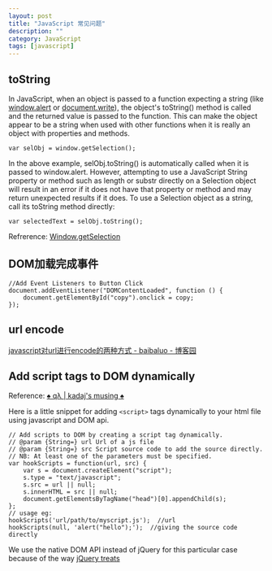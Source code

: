 ```yaml
---
layout: post
title: "JavaScript 常见问题"
description: ""
category: JavaScript
tags: [javascript]
--- 
```

## toString

In JavaScript, when an object is passed to a function expecting a string (like [window.alert](https://developer.mozilla.org/en-US/docs/Web/API/window.alert) or [document.write](https://developer.mozilla.org/en-US/docs/Web/API/document.write)), the object's toString() method is called and the returned value is passed to the function. This can make the object appear to be a string when used with other functions when it is really an object with properties and methods.

    var selObj = window.getSelection(); 

In the above example, selObj.toString() is automatically called when it is passed to window.alert. However, attempting to use a JavaScript String property or method such as length or substr directly on a Selection object will result in an error if it does not have that property or method and may return unexpected results if it does. To use a Selection object as a string, call its toString method directly:

    var selectedText = selObj.toString();


Refrerence: [Window.getSelection](https://developer.mozilla.org/en-US/docs/Web/API/Window.getSelection)

## DOM加载完成事件

    //Add Event Listeners to Button Click
    document.addEventListener("DOMContentLoaded", function () {
        document.getElementById("copy").onclick = copy;
    });


## url encode

[javascript对url进行encode的两种方式 - baibaluo - 博客园](http://www.cnblogs.com/baibaluo/archive/2011/03/03/2071250.html)

## Add script tags to DOM dynamically

Reference: [♠ qλ | kadaj's musing ♠](http://www.qlambda.com/2012/01/add-script-tags-to-dom-dynamically.html)

Here is a little snippet for adding `<script>` tags dynamically to your html file using javascript and DOM api.  

    // Add scripts to DOM by creating a script tag dynamically.
    // @param {String=} url Url of a js file
    // @param {String=} src Script source code to add the source directly.
    // NB: At least one of the parameters must be specified.
    var hookScripts = function(url, src) {
        var s = document.createElement("script");
        s.type = "text/javascript";
        s.src = url || null;
        s.innerHTML = src || null;
        document.getElementsByTagName("head")[0].appendChild(s);
    };
    // usage eg:
    hookScripts('url/path/to/myscript.js');  //url
    hookScripts(null, 'alert("hello");');  //giving the source code directly

We use the native DOM API instead of jQuery for this particular case because of the way [jQuery treats <script> tags](http://api.jquery.com/append/#comment-67912032). jQuery inserts script to DOM, then evaluates the script separately and then it removes the tag from the DOM. So you won't see the script tag, but the script will get executed.

## How can I check whether a variable is defined in JavaScript

    if (typeof variable === 'undefined') {
        // variable is undefined
    }

## arguments

- [JavaScript里function函数实现可变参数(多态）](http://www.oschina.net/question/54100_15938)

## String.replaceAll

    function replaceAll(find, replace, str) {
      return str.replace(new RegExp(find, 'g'), replace);
    }

Reference: [Replacing all occurrences of a string in javascript? - Stack Overflow](http://stackoverflow.com/questions/1144783/replacing-all-occurrences-of-a-string-in-javascript)

## String.endsWith


    String.prototype.endsWith = function(suffix) {
        return this.indexOf(suffix, this.length - suffix.length) !== -1;
    };